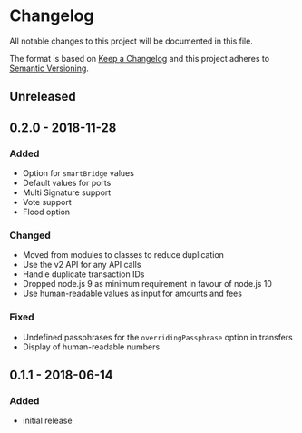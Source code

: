 # Changelog

All notable changes to this project will be documented in this file.

The format is based on [Keep a Changelog](http://keepachangelog.com/en/1.0.0/)
and this project adheres to [Semantic Versioning](http://semver.org/spec/v2.0.0.html).

## Unreleased

## 0.2.0 - 2018-11-28

### Added

- Option for `smartBridge` values
- Default values for ports
- Multi Signature support
- Vote support
- Flood option

### Changed

- Moved from modules to classes to reduce duplication
- Use the v2 API for any API calls
- Handle duplicate transaction IDs
- Dropped node.js 9 as minimum requirement in favour of node.js 10
- Use human-readable values as input for amounts and fees

### Fixed

- Undefined passphrases for the `overridingPassphrase` option in transfers
- Display of human-readable numbers

## 0.1.1 - 2018-06-14

### Added

- initial release
